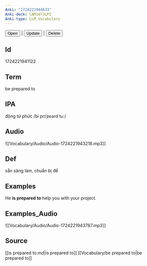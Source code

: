 ```yaml
---
Anki: "1724221944633"
Anki-deck: CAM16T3LP2
Anki-type: LLM_Vocabulary
---
```

<button class="anki-btn-open">Open</button> | <button class="anki-btn-update">Update</button> | <button class="anki-btn-delete">Delete</button>

## Id
1724221941122
## Term
be prepared to
## IPA
động từ phức /bi prɪˈpɛərd tuː/
## Audio
 ![[Vocabulary/Audio/Audio-1724221943218.mp3]]
## Def
 sẵn sàng làm, chuẩn bị để

## Examples
He **is prepared to** help you with your project. 

## Examples_Audio
![[Vocabulary/Audio/Audio-1724221943787.mp3]]
## Source
 [[is prepared to.md|is prepared to]] [[Vocabulary/be prepared to|be prepared to]]